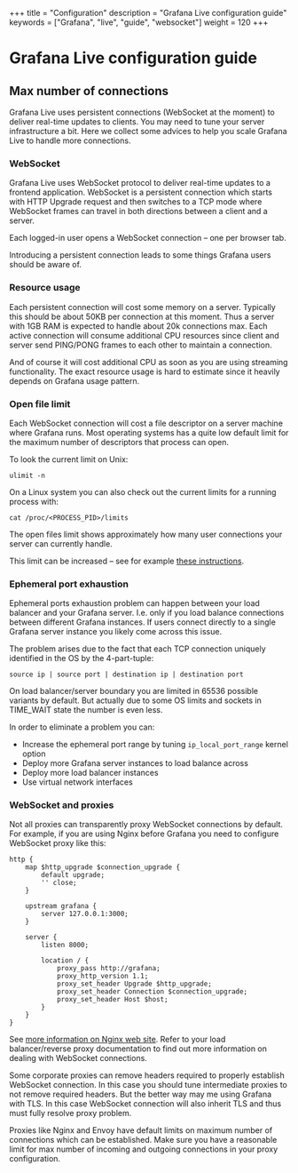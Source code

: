 +++
title = "Configuration"
description = "Grafana Live configuration guide"
keywords = ["Grafana", "live", "guide", "websocket"]
weight = 120
+++

# Grafana Live configuration guide

## Max number of connections

Grafana Live uses persistent connections (WebSocket at the moment) to deliver real-time updates to clients. You may need to tune your server infrastructure a bit. Here we collect some advices to help you scale Grafana Live to handle more connections. 

### WebSocket

Grafana Live uses WebSocket protocol to deliver real-time updates to a frontend application. WebSocket is a persistent connection which starts with HTTP Upgrade request and then switches to a TCP mode where WebSocket frames can travel in both directions between a client and a server.

Each logged-in user opens a WebSocket connection – one per browser tab.

Introducing a persistent connection leads to some things Grafana users should be aware of.

### Resource usage

Each persistent connection will cost some memory on a server. Typically this should be about 50KB per connection at this moment. Thus a server with 1GB RAM is expected to handle about 20k connections max. Each active connection will consume additional CPU resources since client and server send PING/PONG frames to each other to maintain a connection.

And of course it will cost additional CPU as soon as you are using streaming functionality. The exact resource usage is hard to estimate since it heavily depends on Grafana usage pattern.

### Open file limit

Each WebSocket connection will cost a file descriptor on a server machine where Grafana runs. Most operating systems has a quite low default limit for the maximum number of descriptors that process can open.

To look the current limit on Unix:

```
ulimit -n
```

On a Linux system you can also check out the current limits for a running process with:

```
cat /proc/<PROCESS_PID>/limits
```

The open files limit shows approximately how many user connections your server can currently handle.

This limit can be increased – see for example [these instructions](https://docs.riak.com/riak/kv/2.2.3/using/performance/open-files-limit.1.html).

### Ephemeral port exhaustion

Ephemeral ports exhaustion problem can happen between your load balancer and your Grafana server. I.e. only if you load balance connections between different Grafana instances. If users connect directly to a single Grafana server instance you likely come across this issue.

The problem arises due to the fact that each TCP connection uniquely identified in the OS by the 4-part-tuple:

```
source ip | source port | destination ip | destination port
```

On load balancer/server boundary you are limited in 65536 possible variants by default. But actually due to some OS limits and sockets in TIME_WAIT state the number is even less.

In order to eliminate a problem you can:

* Increase the ephemeral port range by tuning `ip_local_port_range` kernel option
* Deploy more Grafana server instances to load balance across
* Deploy more load balancer instances
* Use virtual network interfaces

### WebSocket and proxies

Not all proxies can transparently proxy WebSocket connections by default. For example, if you are using Nginx before Grafana you need to configure WebSocket proxy like this:

```
http {
    map $http_upgrade $connection_upgrade {
        default upgrade;
        '' close;
    }
 
    upstream grafana {
        server 127.0.0.1:3000;
    }
 
    server {
        listen 8000;

        location / {
            proxy_pass http://grafana;
            proxy_http_version 1.1;
            proxy_set_header Upgrade $http_upgrade;
            proxy_set_header Connection $connection_upgrade;
            proxy_set_header Host $host;
        }
    }
}
```

See [more information on Nginx web site](https://www.nginx.com/blog/websocket-nginx/). Refer to your load balancer/reverse proxy documentation to find out more information on dealing with WebSocket connections.

Some corporate proxies can remove headers required to properly establish WebSocket connection. In this case you should tune intermediate proxies to not remove required headers. But the better way may me using Grafana with TLS. In this case WebSocket connection will also inherit TLS and thus must fully resolve proxy problem.

Proxies like Nginx and Envoy have default limits on maximum number of connections which can be established. Make sure you have a reasonable limit for max number of incoming and outgoing connections in your proxy configuration.
